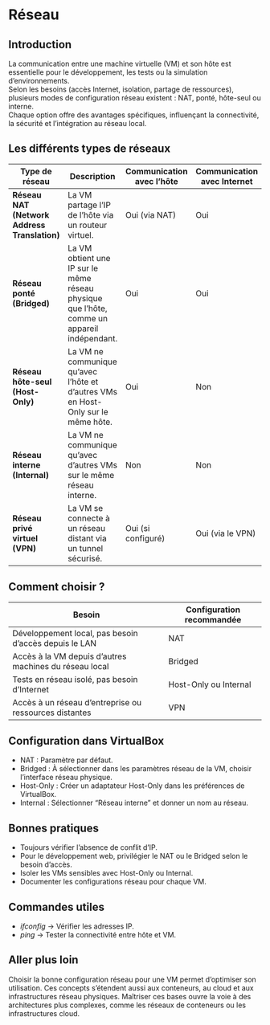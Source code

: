 # Réseau

## Introduction

La communication entre une machine virtuelle (VM) et son hôte est essentielle pour le développement, les tests ou la simulation d’environnements.   
Selon les besoins (accès Internet, isolation, partage de ressources), plusieurs modes de configuration réseau existent : NAT, ponté, hôte-seul ou interne.   
Chaque option offre des avantages spécifiques, influençant la connectivité, la sécurité et l’intégration au réseau local.

## Les différents types de réseaux

| Type de réseau | Description | Communication avec l’hôte | Communication avec Internet | Communication entre VMs | Cas d’usage typique |
| ----- | ----- | ----- | ----- | ----- | ----- |
| **Réseau NAT (Network Address Translation)** | La VM partage l’IP de l’hôte via un routeur virtuel. | Oui (via NAT) | Oui | Non (sauf configuration spécifique) | Développement local, tests isolés, sécurité renforcée. |
| **Réseau ponté (Bridged)** | La VM obtient une IP sur le même réseau physique que l’hôte, comme un appareil indépendant. | Oui | Oui | Oui | Simuler un appareil physique sur le réseau local, accès aux autres machines du LAN. |
| **Réseau hôte-seul (Host-Only)** | La VM ne communique qu’avec l’hôte et d’autres VMs en Host-Only sur le même hôte. | Oui | Non | Oui (entre VMs Host-Only) | Tests internes, développement en réseau isolé. |
| **Réseau interne (Internal)** | La VM ne communique qu’avec d’autres VMs sur le même réseau interne. | Non | Non | Oui (entre VMs internes) | Simulation de réseau isolé, tests de cluster. |
| **Réseau privé virtuel (VPN)** | La VM se connecte à un réseau distant via un tunnel sécurisé. | Oui (si configuré) | Oui (via le VPN) | Oui (si configuré) | Accès à un réseau d’entreprise ou à des ressources distantes. |

## Comment choisir ?

| Besoin | Configuration recommandée |
| ----- | ----- |
| Développement local, pas besoin d’accès depuis le LAN | NAT |
| Accès à la VM depuis d’autres machines du réseau local | Bridged |
| Tests en réseau isolé, pas besoin d’Internet | Host-Only ou Internal |
| Accès à un réseau d’entreprise ou ressources distantes | VPN |

## Configuration dans VirtualBox

* NAT : Paramètre par défaut.  
* Bridged : À sélectionner dans les paramètres réseau de la VM, choisir l’interface réseau physique.  
* Host-Only : Créer un adaptateur Host-Only dans les préférences de VirtualBox.  
* Internal : Sélectionner “Réseau interne” et donner un nom au réseau.

##  Bonnes pratiques

* Toujours vérifier l’absence de conflit d’IP.  
* Pour le développement web, privilégier le NAT ou le Bridged selon le besoin d’accès.  
* Isoler les VMs sensibles avec Host-Only ou Internal.  
* Documenter les configurations réseau pour chaque VM.

## Commandes utiles

* *ifconfig* → Vérifier les adresses IP.  
* *ping* → Tester la connectivité entre hôte et VM.

## Aller plus loin

Choisir la bonne configuration réseau pour une VM permet d’optimiser son utilisation. Ces concepts s’étendent aussi aux conteneurs, au cloud et aux infrastructures réseau physiques. Maîtriser ces bases ouvre la voie à des architectures plus complexes, comme les réseaux de conteneurs ou les infrastructures cloud.